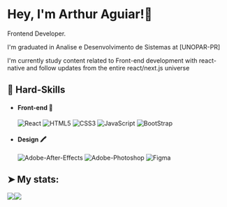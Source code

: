 # Hey, I'm Arthur Aguiar!👋

Frontend Developer.

I'm graduated in Analise e Desenvolvimento de Sistemas at [UNOPAR-PR]

I'm currently study content related to Front-end development with react-native and follow updates from the entire react/next.js universe

## 🔭 Hard-Skills

   - #### Front-end 🚀
     ![React](https://img.shields.io/badge/React-20232A?style=for-the-badge&logo=react&logoColor=61DAFB)
     ![HTML5](https://img.shields.io/badge/HTML5-E34F26?style=for-the-badge&logo=html5&logoColor=white)
     ![CSS3](https://img.shields.io/badge/CSS3-1572B6?style=for-the-badge&logo=css3&logoColor=white)
     ![JavaScript](https://img.shields.io/badge/JavaScript-323330?style=for-the-badge&logo=javascript&logoColor=F7DF1E)
     ![BootStrap](https://img.shields.io/badge/Bootstrap-563D7C?style=for-the-badge&logo=bootstrap&logoColor=white)
   - #### Design 🖍
     ![Adobe-After-Effects](https://img.shields.io/badge/Adobe%20after%20affects-CF96FD?style=for-the-badge&logo=Adobe%20after%20effects&logoColor=393665)
     ![Adobe-Photoshop](https://img.shields.io/badge/Adobe%20Photoshop-31A8FF?style=for-the-badge&logo=Adobe%20Photoshop&logoColor=black)
     ![Figma](https://img.shields.io/badge/Figma-F24E1E?style=for-the-badge&logo=figma&logoColor=white)

## ➤ My stats:
<div style="display: flex">
<a href="https://github.com/EvoluWil">
  <img align="center" src="https://github-readme-stats.anuraghazra1.vercel.app/api?username=ArthurAguiarDEV&theme=radical&show_icons=true" />
</a>
<a href="https://github.com/EvoluWil">
  <img align="center" src="https://github-readme-stats.anuraghazra1.vercel.app/api/top-langs/?username=ArthurAguiarDEV&layout=compact&theme=radical" />
</a>
</div>
  

